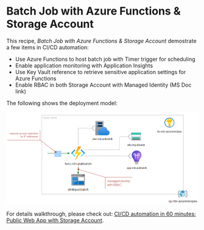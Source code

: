 # Batch Job with Azure Functions & Storage Account

This recipe, _Batch Job with Azure Functions & Storage Account_ demostrate a few items in CI/CD automation:

- Use Azure Functions to host batch job with Timer trigger for scheduling
- Enable application monitoring with Application Insights
- Use Key Vault reference to retrieve sensitive application settings for Azure Functions
- Enable RBAC in both Storage Account with Managed Identity (MS Doc link)

The following shows the deployment model:

![](public-batch-storage.png)

For details walkthrough, please check out: [CI/CD automation in 60 minutes: Public Web App with Storage Account](https://raideen.ca/2022/10/06/azure-function-batch-job-with-storage-account/).